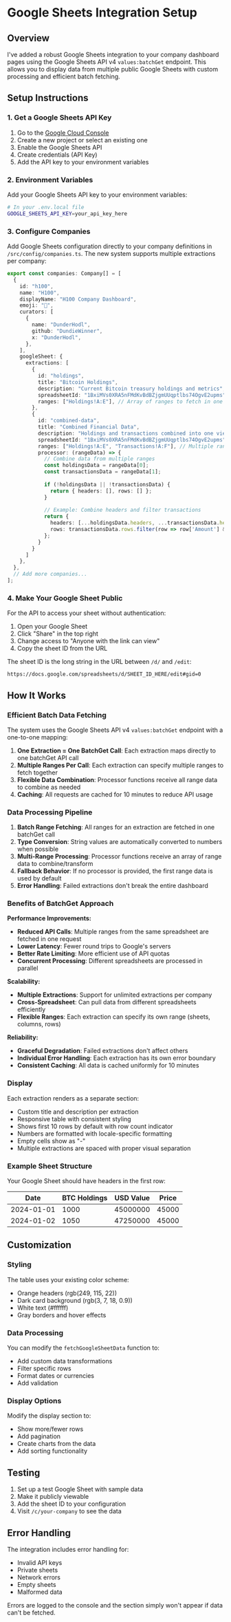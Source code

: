 # Google Sheets Integration Setup

## Overview

I've added a robust Google Sheets integration to your company dashboard pages using the Google Sheets API v4 `values:batchGet` endpoint. This allows you to display data from multiple public Google Sheets with custom processing and efficient batch fetching.

## Setup Instructions

### 1. Get a Google Sheets API Key

1. Go to the [Google Cloud Console](https://console.cloud.google.com/)
2. Create a new project or select an existing one
3. Enable the Google Sheets API
4. Create credentials (API Key)
5. Add the API key to your environment variables

### 2. Environment Variables

Add your Google Sheets API key to your environment variables:

```bash
# In your .env.local file
GOOGLE_SHEETS_API_KEY=your_api_key_here
```

### 3. Configure Companies

Add Google Sheets configuration directly to your company definitions in `/src/config/companies.ts`. The new system supports multiple extractions per company:

```typescript
export const companies: Company[] = [
  {
    id: "h100",
    name: "H100",
    displayName: "H100 Company Dashboard",
    emoji: "🏢",
    curators: [
      {
        name: "DunderHodl",
        github: "DundieWinner",
        x: "DunderHodl",
      },
    ],
    googleSheet: {
      extractions: [
        {
          id: "holdings",
          title: "Bitcoin Holdings",
          description: "Current Bitcoin treasury holdings and metrics",
          spreadsheetId: "1BxiMVs0XRA5nFMdKvBdBZjgmUUqptlbs74OgvE2upms",
          ranges: ["Holdings!A:E"], // Array of ranges to fetch in one batchGet call
        },
        {
          id: "combined-data",
          title: "Combined Financial Data",
          description: "Holdings and transactions combined into one view",
          spreadsheetId: "1BxiMVs0XRA5nFMdKvBdBZjgmUUqptlbs74OgvE2upms",
          ranges: ["Holdings!A:E", "Transactions!A:F"], // Multiple ranges in one call
          processor: (rangeData) => {
            // Combine data from multiple ranges
            const holdingsData = rangeData[0];
            const transactionsData = rangeData[1];
            
            if (!holdingsData || !transactionsData) {
              return { headers: [], rows: [] };
            }
            
            // Example: Combine headers and filter transactions
            return {
              headers: [...holdingsData.headers, ...transactionsData.headers],
              rows: transactionsData.rows.filter(row => row['Amount'] && row['Amount'] !== '')
            };
          }
        }
      ]
    },
  },
  // Add more companies...
];
```

### 4. Make Your Google Sheet Public

For the API to access your sheet without authentication:

1. Open your Google Sheet
2. Click "Share" in the top right
3. Change access to "Anyone with the link can view"
4. Copy the sheet ID from the URL

The sheet ID is the long string in the URL between `/d/` and `/edit`:
```
https://docs.google.com/spreadsheets/d/SHEET_ID_HERE/edit#gid=0
```

## How It Works

### Efficient Batch Data Fetching

The system uses the Google Sheets API v4 `values:batchGet` endpoint with a one-to-one mapping:

1. **One Extraction = One BatchGet Call**: Each extraction maps directly to one batchGet API call
2. **Multiple Ranges Per Call**: Each extraction can specify multiple ranges to fetch together
3. **Flexible Data Combination**: Processor functions receive all range data to combine as needed
4. **Caching**: All requests are cached for 10 minutes to reduce API usage

### Data Processing Pipeline

1. **Batch Range Fetching**: All ranges for an extraction are fetched in one batchGet call
2. **Type Conversion**: String values are automatically converted to numbers when possible
3. **Multi-Range Processing**: Processor functions receive an array of range data to combine/transform
4. **Fallback Behavior**: If no processor is provided, the first range data is used by default
5. **Error Handling**: Failed extractions don't break the entire dashboard

### Benefits of BatchGet Approach

**Performance Improvements:**
- **Reduced API Calls**: Multiple ranges from the same spreadsheet are fetched in one request
- **Lower Latency**: Fewer round trips to Google's servers
- **Better Rate Limiting**: More efficient use of API quotas
- **Concurrent Processing**: Different spreadsheets are processed in parallel

**Scalability:**
- **Multiple Extractions**: Support for unlimited extractions per company
- **Cross-Spreadsheet**: Can pull data from different spreadsheets efficiently
- **Flexible Ranges**: Each extraction can specify its own range (sheets, columns, rows)

**Reliability:**
- **Graceful Degradation**: Failed extractions don't affect others
- **Individual Error Handling**: Each extraction has its own error boundary
- **Consistent Caching**: All data is cached uniformly for 10 minutes

### Display

Each extraction renders as a separate section:
- Custom title and description per extraction
- Responsive table with consistent styling
- Shows first 10 rows by default with row count indicator
- Numbers are formatted with locale-specific formatting
- Empty cells show as "-"
- Multiple extractions are spaced with proper visual separation

### Example Sheet Structure

Your Google Sheet should have headers in the first row:

| Date       | BTC Holdings | USD Value | Price    |
|------------|-------------|-----------|----------|
| 2024-01-01 | 1000        | 45000000  | 45000    |
| 2024-01-02 | 1050        | 47250000  | 45000    |

## Customization

### Styling

The table uses your existing color scheme:
- Orange headers (rgb(249, 115, 22))
- Dark card background (rgb(3, 7, 18, 0.9))
- White text (#ffffff)
- Gray borders and hover effects

### Data Processing

You can modify the `fetchGoogleSheetData` function to:
- Add custom data transformations
- Filter specific rows
- Format dates or currencies
- Add validation

### Display Options

Modify the display section to:
- Show more/fewer rows
- Add pagination
- Create charts from the data
- Add sorting functionality

## Testing

1. Set up a test Google Sheet with sample data
2. Make it publicly viewable
3. Add the sheet ID to your configuration
4. Visit `/c/your-company` to see the data

## Error Handling

The integration includes error handling for:
- Invalid API keys
- Private sheets
- Network errors
- Empty sheets
- Malformed data

Errors are logged to the console and the section simply won't appear if data can't be fetched.
